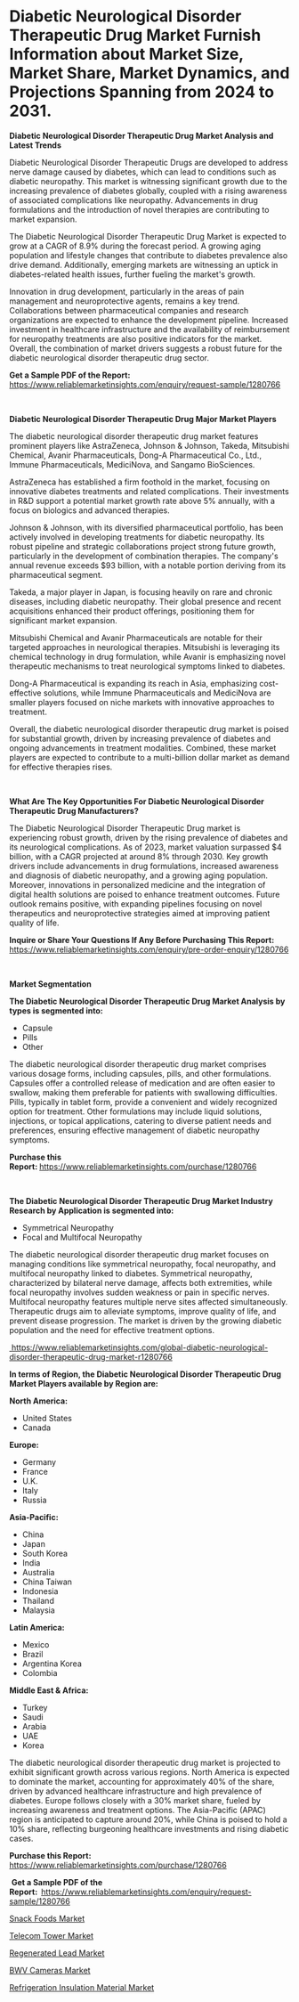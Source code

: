 <p><h1>Diabetic Neurological Disorder Therapeutic Drug Market Furnish Information about Market Size, Market Share, Market Dynamics, and Projections Spanning from 2024 to 2031.</h1></p><p><strong>Diabetic Neurological Disorder Therapeutic Drug Market Analysis and Latest Trends</strong></p>
<p><p>Diabetic Neurological Disorder Therapeutic Drugs are developed to address nerve damage caused by diabetes, which can lead to conditions such as diabetic neuropathy. This market is witnessing significant growth due to the increasing prevalence of diabetes globally, coupled with a rising awareness of associated complications like neuropathy. Advancements in drug formulations and the introduction of novel therapies are contributing to market expansion. </p><p>The Diabetic Neurological Disorder Therapeutic Drug Market is expected to grow at a CAGR of 8.9% during the forecast period. A growing aging population and lifestyle changes that contribute to diabetes prevalence also drive demand. Additionally, emerging markets are witnessing an uptick in diabetes-related health issues, further fueling the market's growth. </p><p>Innovation in drug development, particularly in the areas of pain management and neuroprotective agents, remains a key trend. Collaborations between pharmaceutical companies and research organizations are expected to enhance the development pipeline. Increased investment in healthcare infrastructure and the availability of reimbursement for neuropathy treatments are also positive indicators for the market. Overall, the combination of market drivers suggests a robust future for the diabetic neurological disorder therapeutic drug sector.</p></p>
<p><strong>Get a Sample PDF of the Report:&nbsp;</strong> <a href="https://www.reliablemarketinsights.com/enquiry/request-sample/1280766?utm_campaign=1288&utm_medium=2&utm_source=Github&utm_content=ia&utm_term=30092024&utm_id=diabetic-neurological-disorder-therapeutic-drug">https://www.reliablemarketinsights.com/enquiry/request-sample/1280766</a></p>
<p>&nbsp;</p>
<p><strong>Diabetic Neurological Disorder Therapeutic Drug Major Market Players</strong></p>
<p><p>The diabetic neurological disorder therapeutic drug market features prominent players like AstraZeneca, Johnson & Johnson, Takeda, Mitsubishi Chemical, Avanir Pharmaceuticals, Dong-A Pharmaceutical Co., Ltd., Immune Pharmaceuticals, MediciNova, and Sangamo BioSciences. </p><p>AstraZeneca has established a firm foothold in the market, focusing on innovative diabetes treatments and related complications. Their investments in R&D support a potential market growth rate above 5% annually, with a focus on biologics and advanced therapies. </p><p>Johnson & Johnson, with its diversified pharmaceutical portfolio, has been actively involved in developing treatments for diabetic neuropathy. Its robust pipeline and strategic collaborations project strong future growth, particularly in the development of combination therapies. The company's annual revenue exceeds $93 billion, with a notable portion deriving from its pharmaceutical segment.</p><p>Takeda, a major player in Japan, is focusing heavily on rare and chronic diseases, including diabetic neuropathy. Their global presence and recent acquisitions enhanced their product offerings, positioning them for significant market expansion.</p><p>Mitsubishi Chemical and Avanir Pharmaceuticals are notable for their targeted approaches in neurological therapies. Mitsubishi is leveraging its chemical technology in drug formulation, while Avanir is emphasizing novel therapeutic mechanisms to treat neurological symptoms linked to diabetes.</p><p>Dong-A Pharmaceutical is expanding its reach in Asia, emphasizing cost-effective solutions, while Immune Pharmaceuticals and MediciNova are smaller players focused on niche markets with innovative approaches to treatment.</p><p>Overall, the diabetic neurological disorder therapeutic drug market is poised for substantial growth, driven by increasing prevalence of diabetes and ongoing advancements in treatment modalities. Combined, these market players are expected to contribute to a multi-billion dollar market as demand for effective therapies rises.</p></p>
<p>&nbsp;</p>
<p><strong>What Are The Key Opportunities For Diabetic Neurological Disorder Therapeutic Drug Manufacturers?</strong></p>
<p><p>The Diabetic Neurological Disorder Therapeutic Drug market is experiencing robust growth, driven by the rising prevalence of diabetes and its neurological complications. As of 2023, market valuation surpassed $4 billion, with a CAGR projected at around 8% through 2030. Key growth drivers include advancements in drug formulations, increased awareness and diagnosis of diabetic neuropathy, and a growing aging population. Moreover, innovations in personalized medicine and the integration of digital health solutions are poised to enhance treatment outcomes. Future outlook remains positive, with expanding pipelines focusing on novel therapeutics and neuroprotective strategies aimed at improving patient quality of life.</p></p>
<p><strong>Inquire or Share Your Questions If Any Before Purchasing This Report:</strong> <a href="https://www.reliablemarketinsights.com/enquiry/pre-order-enquiry/1280766?utm_campaign=1288&utm_medium=2&utm_source=Github&utm_content=ia&utm_term=30092024&utm_id=diabetic-neurological-disorder-therapeutic-drug">https://www.reliablemarketinsights.com/enquiry/pre-order-enquiry/1280766</a></p>
<p>&nbsp;</p>
<p><strong>Market Segmentation</strong></p>
<p><strong>The Diabetic Neurological Disorder Therapeutic Drug Market Analysis by types is segmented into:</strong></p>
<p><ul><li>Capsule</li><li>Pills</li><li>Other</li></ul></p>
<p><p>The diabetic neurological disorder therapeutic drug market comprises various dosage forms, including capsules, pills, and other formulations. Capsules offer a controlled release of medication and are often easier to swallow, making them preferable for patients with swallowing difficulties. Pills, typically in tablet form, provide a convenient and widely recognized option for treatment. Other formulations may include liquid solutions, injections, or topical applications, catering to diverse patient needs and preferences, ensuring effective management of diabetic neuropathy symptoms.</p></p>
<p><strong>Purchase this Report:&nbsp;</strong><a href="https://www.reliablemarketinsights.com/purchase/1280766?utm_campaign=1288&utm_medium=2&utm_source=Github&utm_content=ia&utm_term=30092024&utm_id=diabetic-neurological-disorder-therapeutic-drug">https://www.reliablemarketinsights.com/purchase/1280766</a></p>
<p>&nbsp;</p>
<p><strong>The Diabetic Neurological Disorder Therapeutic Drug Market Industry Research by Application is segmented into:</strong></p>
<p><ul><li>Symmetrical Neuropathy</li><li>Focal and Multifocal Neuropathy</li></ul></p>
<p><p>The diabetic neurological disorder therapeutic drug market focuses on managing conditions like symmetrical neuropathy, focal neuropathy, and multifocal neuropathy linked to diabetes. Symmetrical neuropathy, characterized by bilateral nerve damage, affects both extremities, while focal neuropathy involves sudden weakness or pain in specific nerves. Multifocal neuropathy features multiple nerve sites affected simultaneously. Therapeutic drugs aim to alleviate symptoms, improve quality of life, and prevent disease progression. The market is driven by the growing diabetic population and the need for effective treatment options.</p></p>
<p><a href="https://www.reliablemarketinsights.com/global-diabetic-neurological-disorder-therapeutic-drug-market-r1280766?utm_campaign=1288&utm_medium=2&utm_source=Github&utm_content=ia&utm_term=30092024&utm_id=diabetic-neurological-disorder-therapeutic-drug">&nbsp;https://www.reliablemarketinsights.com/global-diabetic-neurological-disorder-therapeutic-drug-market-r1280766</a></p>
<p><strong>In terms of Region, the Diabetic Neurological Disorder Therapeutic Drug Market Players available by Region are:</strong></p>
<p>
    <p> <strong> North America: </strong>
        <ul>
            <li>United States</li>
            <li>Canada</li>
        </ul>
        </p> 
    <p> <strong> Europe: </strong>
        <ul>
            <li>Germany</li>
            <li>France</li>
            <li>U.K.</li>
            <li>Italy</li>
            <li>Russia</li>
        </ul>
        </p> 
    <p> <strong> Asia-Pacific: </strong>
        <ul>
            <li>China</li>
            <li>Japan</li>
            <li>South Korea</li>
            <li>India</li>
            <li>Australia</li>
            <li>China Taiwan</li>
            <li>Indonesia</li>
            <li>Thailand</li>
            <li>Malaysia</li>
        </ul>
        </p> 
    <p> <strong> Latin America: </strong>
        <ul>
            <li>Mexico</li>
            <li>Brazil</li>
            <li>Argentina Korea</li>
            <li>Colombia</li>
        </ul>
        </p> 
    <p> <strong> Middle East & Africa: </strong>
        <ul>
            <li>Turkey</li>
            <li>Saudi</li>
            <li>Arabia</li>
            <li>UAE</li>
            <li>Korea</li>
        </ul>
    </p>
    </p>
<p><p>The diabetic neurological disorder therapeutic drug market is projected to exhibit significant growth across various regions. North America is expected to dominate the market, accounting for approximately 40% of the share, driven by advanced healthcare infrastructure and high prevalence of diabetes. Europe follows closely with a 30% market share, fueled by increasing awareness and treatment options. The Asia-Pacific (APAC) region is anticipated to capture around 20%, while China is poised to hold a 10% share, reflecting burgeoning healthcare investments and rising diabetic cases.</p></p>
<p><strong>Purchase this Report: </strong><a href="https://www.reliablemarketinsights.com/purchase/1280766?utm_campaign=1288&utm_medium=2&utm_source=Github&utm_content=ia&utm_term=30092024&utm_id=diabetic-neurological-disorder-therapeutic-drug">https://www.reliablemarketinsights.com/purchase/1280766</a></p>
<p>&nbsp;<strong>Get a Sample PDF of the Report:&nbsp;&nbsp;</strong><a href="https://www.reliablemarketinsights.com/enquiry/request-sample/1280766?utm_campaign=1288&utm_medium=2&utm_source=Github&utm_content=ia&utm_term=30092024&utm_id=diabetic-neurological-disorder-therapeutic-drug">https://www.reliablemarketinsights.com/enquiry/request-sample/1280766</a></p>
<p><strong></strong></p>
<p><p><a href="https://www.linkedin.com/pulse/global-snack-foods-market-size-share-analysis-product-type-mcexf?utm_campaign=1288&utm_medium=2&utm_source=Github&utm_content=ia&utm_term=30092024&utm_id=diabetic-neurological-disorder-therapeutic-drug">Snack Foods Market</a></p><p><a href="https://www.linkedin.com/pulse/what-innovations-shaping-telecom-tower-market-application-types-sh1wc?utm_campaign=1288&utm_medium=2&utm_source=Github&utm_content=ia&utm_term=30092024&utm_id=diabetic-neurological-disorder-therapeutic-drug">Telecom Tower Market</a></p><p><a href="https://github.com/gulaimolin/Market-Research-Report-List-6/blob/main/regenerated-lead-market.md?utm_campaign=1288&utm_medium=2&utm_source=Github&utm_content=ia&utm_term=30092024&utm_id=diabetic-neurological-disorder-therapeutic-drug">Regenerated Lead Market</a></p><p><a href="https://issuu.com/reportprime-2/docs/bwv-cameras-market-size-2030.pptx_49286763a88a01?utm_campaign=1288&utm_medium=2&utm_source=Github&utm_content=ia&utm_term=30092024&utm_id=diabetic-neurological-disorder-therapeutic-drug">BWV Cameras Market</a></p><p><a href="https://issuu.com/reportprime-2/docs/refrigeration-insulation-material-m_044d2feea42eea?utm_campaign=1288&utm_medium=2&utm_source=Github&utm_content=ia&utm_term=30092024&utm_id=diabetic-neurological-disorder-therapeutic-drug">Refrigeration Insulation Material Market</a></p></p>